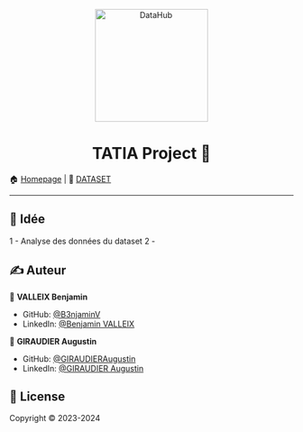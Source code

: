 <p align="center">
<img alt="DataHub" src="https://www.demotal.fr/wp-content/uploads/2023/02/demotal-illustration-traitement-automatique-des-langues.jpg" height="200px" />
</p>
<h1 align="center"> TATIA Project 👋</h1>

🏠 [Homepage](https://github.com/B3njaminV/tatia-tmdb-project) |
📰 [DATASET](https://www.kaggle.com/datasets/tmdb/tmdb-movie-metadata/data)

---

## 📣 Idée

1 - Analyse des données du dataset
2 - 

## ✍️ Auteur

👤 **VALLEIX Benjamin**

* GitHub: [@B3njaminV](https://github.com/B3njaminV)
* LinkedIn: [@Benjamin VALLEIX](https://www.linkedin.com/in/benjamin-valleix-27115719a)

👤 **GIRAUDIER Augustin**

* GitHub: [@GIRAUDIERAugustin](https://github.com/AugustinGiraudier)
* LinkedIn: [@GIRAUDIER Augustin](https://fr.linkedin.com/in/augustin-giraudier)


## 📝 License

Copyright © 2023-2024
